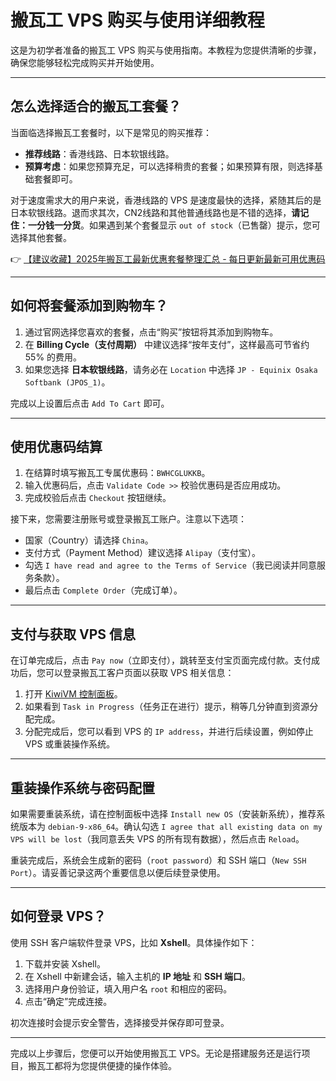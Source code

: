 # 搬瓦工 VPS 购买与使用详细教程

这是为初学者准备的搬瓦工 VPS 购买与使用指南。本教程为您提供清晰的步骤，确保您能够轻松完成购买并开始使用。

---

## 怎么选择适合的搬瓦工套餐？

当面临选择搬瓦工套餐时，以下是常见的购买推荐：

- **推荐线路**：香港线路、日本软银线路。
- **预算考虑**：如果您预算充足，可以选择稍贵的套餐；如果预算有限，则选择基础套餐即可。

对于速度需求大的用户来说，香港线路的 VPS 是速度最快的选择，紧随其后的是日本软银线路。退而求其次，CN2线路和其他普通线路也是不错的选择，**请记住：一分钱一分货**。如果遇到某个套餐显示 `out of stock`（已售罄）提示，您可选择其他套餐。

👉 [【建议收藏】2025年搬瓦工最新优惠套餐整理汇总 - 每日更新最新可用优惠码](https://bit.ly/banwagon)

---

## 如何将套餐添加到购物车？

1. 通过官网选择您喜欢的套餐，点击“购买”按钮将其添加到购物车。
2. 在 **Billing Cycle（支付周期）** 中建议选择“按年支付”，这样最高可节省约 55% 的费用。
3. 如果您选择 **日本软银线路**，请务必在 `Location` 中选择 `JP - Equinix Osaka Softbank (JPOS_1)`。

完成以上设置后点击 `Add To Cart` 即可。

---

## 使用优惠码结算

1. 在结算时填写搬瓦工专属优惠码：`BWHCGLUKKB`。
2. 输入优惠码后，点击 `Validate Code >>` 校验优惠码是否应用成功。
3. 完成校验后点击 `Checkout` 按钮继续。

接下来，您需要注册账号或登录搬瓦工账户。注意以下选项：
- 国家（Country）请选择 `China`。
- 支付方式（Payment Method）建议选择 `Alipay`（支付宝）。
- 勾选 `I have read and agree to the Terms of Service`（我已阅读并同意服务条款）。
- 最后点击 `Complete Order`（完成订单）。

---

## 支付与获取 VPS 信息

在订单完成后，点击 `Pay now`（立即支付），跳转至支付宝页面完成付款。支付成功后，您可以登录搬瓦工客户页面以获取 VPS 相关信息：

1. 打开 [KiwiVM 控制面板](https://bit.ly/banwagon)。
2. 如果看到 `Task in Progress`（任务正在进行）提示，稍等几分钟直到资源分配完成。
3. 分配完成后，您可以看到 VPS 的 `IP address`，并进行后续设置，例如停止 VPS 或重装操作系统。

---

## 重装操作系统与密码配置

如果需要重装系统，请在控制面板中选择 `Install new OS`（安装新系统），推荐系统版本为 `debian-9-x86_64`。确认勾选 `I agree that all existing data on my VPS will be lost`（我同意丢失 VPS 的所有现有数据），然后点击 `Reload`。

重装完成后，系统会生成新的密码（`root password`）和 SSH 端口（`New SSH Port`）。请妥善记录这两个重要信息以便后续登录使用。

---

## 如何登录 VPS？

使用 SSH 客户端软件登录 VPS，比如 **Xshell**。具体操作如下：

1. 下载并安装 Xshell。
2. 在 Xshell 中新建会话，输入主机的 **IP 地址** 和 **SSH 端口**。
3. 选择用户身份验证，填入用户名 `root` 和相应的密码。
4. 点击“确定”完成连接。

初次连接时会提示安全警告，选择接受并保存即可登录。

---

完成以上步骤后，您便可以开始使用搬瓦工 VPS。无论是搭建服务还是运行项目，搬瓦工都将为您提供便捷的操作体验。